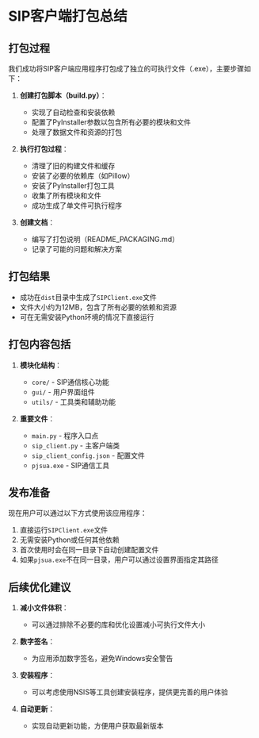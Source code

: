 # SIP客户端打包总结

## 打包过程

我们成功将SIP客户端应用程序打包成了独立的可执行文件（.exe），主要步骤如下：

1. **创建打包脚本（build.py）**：
   - 实现了自动检查和安装依赖
   - 配置了PyInstaller参数以包含所有必要的模块和文件
   - 处理了数据文件和资源的打包

2. **执行打包过程**：
   - 清理了旧的构建文件和缓存
   - 安装了必要的依赖库（如Pillow）
   - 安装了PyInstaller打包工具
   - 收集了所有模块和文件
   - 成功生成了单文件可执行程序

3. **创建文档**：
   - 编写了打包说明（README_PACKAGING.md）
   - 记录了可能的问题和解决方案

## 打包结果

- 成功在`dist`目录中生成了`SIPClient.exe`文件
- 文件大小约为12MB，包含了所有必要的依赖和资源
- 可在无需安装Python环境的情况下直接运行

## 打包内容包括

1. **模块化结构**：
   - `core/` - SIP通信核心功能
   - `gui/` - 用户界面组件
   - `utils/` - 工具类和辅助功能

2. **重要文件**：
   - `main.py` - 程序入口点
   - `sip_client.py` - 主客户端类
   - `sip_client_config.json` - 配置文件
   - `pjsua.exe` - SIP通信工具

## 发布准备

现在用户可以通过以下方式使用该应用程序：

1. 直接运行`SIPClient.exe`文件
2. 无需安装Python或任何其他依赖
3. 首次使用时会在同一目录下自动创建配置文件
4. 如果`pjsua.exe`不在同一目录，用户可以通过设置界面指定其路径

## 后续优化建议

1. **减小文件体积**：
   - 可以通过排除不必要的库和优化设置减小可执行文件大小

2. **数字签名**：
   - 为应用添加数字签名，避免Windows安全警告

3. **安装程序**：
   - 可以考虑使用NSIS等工具创建安装程序，提供更完善的用户体验

4. **自动更新**：
   - 实现自动更新功能，方便用户获取最新版本 